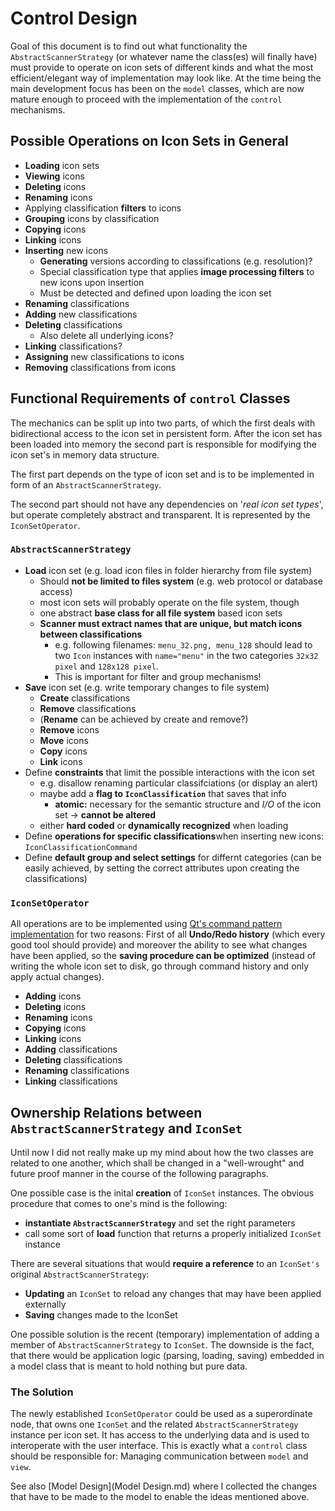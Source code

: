 # Control Design

Goal of this document is to find out what functionality the `AbstractScannerStrategy` (or whatever name the class(es) will finally have) must provide to operate on icon sets of different kinds and what the most efficient/elegant way of implementation may look like. At the time being the main development focus has been on the `model` classes, which are now mature enough to proceed with the implementation of the `control` mechanisms.


## Possible Operations on Icon Sets in General

- **Loading** icon sets
- **Viewing** icons
- **Deleting** icons
- **Renaming** icons
- Applying classification **filters** to icons
- **Grouping** icons by classification
- **Copying** icons
- **Linking** icons
- **Inserting** new icons
    - **Generating** versions according to classifications (e.g. resolution)?
    - Special classification type that applies **image processing filters** to new icons upon insertion
    - Must be detected and defined upon loading the icon set
- **Renaming** classifications
- **Adding** new classifications
- **Deleting** classifications
    - Also delete all underlying icons?    
- **Linking** classifications?
- **Assigning** new classifications to icons
- **Removing** classifications from icons



## Functional Requirements of `control` Classes

The mechanics can be split up into two parts, of which the first deals with bidirectional access to the icon set in persistent form. After the icon set has been loaded into memory the second part is responsible for modifying the icon set's in memory data structure.

The first part depends on the type of icon set and is to be implemented in form of an `AbstractScannerStrategy`.

The second part should not have any dependencies on '*real icon set types*', but operate completely abstract and transparent. 
It is represented by the `IconSetOperator`.


### `AbstractScannerStrategy`

- **Load** icon set (e.g. load icon files in folder hierarchy from file system)
    - Should **not be limited to files system** (e.g. web protocol or database access)
    - most icon sets will probably operate on the file system, though
    - one abstract **base class for all file system** based icon sets
    - **Scanner must extract names that are unique, but match icons between classifications**
        - e.g. following filenames: `menu_32.png, menu_128` should lead to two `Icon` instances with `name="menu"` in the two categories `32x32 pixel` and `128x128 pixel`.
        - This is important for filter and group mechanisms!
- **Save** icon set (e.g. write temporary changes to file system)
    - **Create** classifications
    - **Remove** classifications
    - (**Rename** can be achieved by create and remove?)
    - **Remove** icons
    - **Move** icons
    - **Copy** icons
    - **Link** icons
- Define **constraints** that limit the possible interactions with the icon set
    - e.g. disallow renaming particular classifciations (or display an alert)
    - maybe add a **flag to `IconClassification`** that saves that info
        - **atomic:** necessary for the semantic structure and *I/O* of the icon set -> **cannot be altered**
    - either **hard coded** or **dynamically recognized** when loading
- Define **operations for specific classifications**when inserting new icons: `IconClassificationCommand`
- Define **default group and select settings** for differnt categories (can be easily achieved, by setting the correct attributes upon creating the classifications)


### `IconSetOperator`

All operations are to be implemented using [Qt's command pattern implementation](http://qt-project.org/doc/qt-5/qundo.html) for two reasons: First of all **Undo/Redo history** (which every good tool should provide) and moreover the ability to see what changes have been applied, so the **saving procedure can be optimized** (instead of writing the whole icon set to disk, go through command history and only apply actual changes).

- **Adding** icons
- **Deleting** icons
- **Renaming** icons
- **Copying** icons
- **Linking** icons
- **Adding** classifications
- **Deleting** classifications
- **Renaming** classifications
- **Linking** classifications


## Ownership Relations between `AbstractScannerStrategy` and `IconSet`

Until now I did not really make up my mind about how the two classes are related to one another, which shall be changed in a "well-wrought" and future proof manner in the course of the following paragraphs.

One possible case is the inital **creation** of `IconSet` instances. The obvious procedure that comes to one's mind is the following:

- **instantiate `AbstractScannerStrategy`** and set the right parameters 
- call some sort of **load** function that returns a properly initialized `IconSet` instance

There are several situations that would **require a reference** to an `IconSet's` original `AbstractScannerStrategy`:

- **Updating** an `IconSet` to reload any changes that may have been applied externally
- **Saving** changes made to the IconSet

One possible solution is the recent (temporary) implementation of adding a member of `AbstractScannerStrategy` to `IconSet`. The downside is the fact, that there would be application logic (parsing, loading, saving) embedded in a model class that is meant to hold nothing but pure data.

### The Solution
The newly established `IconSetOperator` could be used as a superordinate node, that owns one `IconSet` and the related `AbstractScannerStrategy` instance per icon set. It has access to the underlying data and is used to interoperate with the user interface. This is exactly what a `control` class should be responsible for: Managing communication between `model` and `view`.


See also [Model Design](Model Design.md) where I collected the changes that have to be made to the model to enable the ideas mentioned above.

